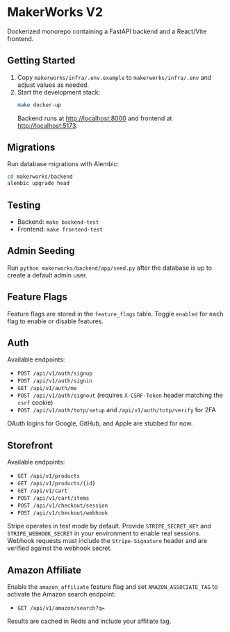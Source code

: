 # MakerWorks V2

Dockerized monorepo containing a FastAPI backend and a React/Vite frontend.

## Getting Started

1. Copy `makerworks/infra/.env.example` to `makerworks/infra/.env` and adjust values as needed.
2. Start the development stack:
   ```bash
   make docker-up
   ```
   Backend runs at [http://localhost:8000](http://localhost:8000) and frontend at [http://localhost:5173](http://localhost:5173).

## Migrations

Run database migrations with Alembic:

```bash
cd makerworks/backend
alembic upgrade head
```

## Testing

- Backend: `make backend-test`
- Frontend: `make frontend-test`

## Admin Seeding

Run `python makerworks/backend/app/seed.py` after the database is up to create a default admin user.

## Feature Flags

Feature flags are stored in the `feature_flags` table. Toggle `enabled` for each flag to enable or disable features.

## Auth

Available endpoints:

- `POST /api/v1/auth/signup`
- `POST /api/v1/auth/signin`
- `GET /api/v1/auth/me`
- `POST /api/v1/auth/signout` (requires `X-CSRF-Token` header matching the `csrf` cookie)
- `POST /api/v1/auth/totp/setup` and `/api/v1/auth/totp/verify` for 2FA

OAuth logins for Google, GitHub, and Apple are stubbed for now.

## Storefront

Available endpoints:

- `GET /api/v1/products`
- `GET /api/v1/products/{id}`
- `GET /api/v1/cart`
- `POST /api/v1/cart/items`
- `POST /api/v1/checkout/session`
- `POST /api/v1/checkout/webhook`

Stripe operates in test mode by default. Provide `STRIPE_SECRET_KEY` and `STRIPE_WEBHOOK_SECRET` in your environment to enable real sessions.
Webhook requests must include the `Stripe-Signature` header and are verified against the webhook secret.

## Amazon Affiliate

Enable the `amazon_affiliate` feature flag and set `AMAZON_ASSOCIATE_TAG` to activate the Amazon search endpoint:

- `GET /api/v1/amazon/search?q=`

Results are cached in Redis and include your affiliate tag.

